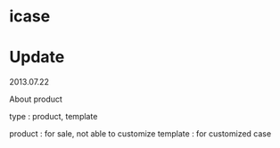 icase
========


Update
========

2013.07.22

About product

type : product, template

product : for sale, not able to customize
template : for customized case